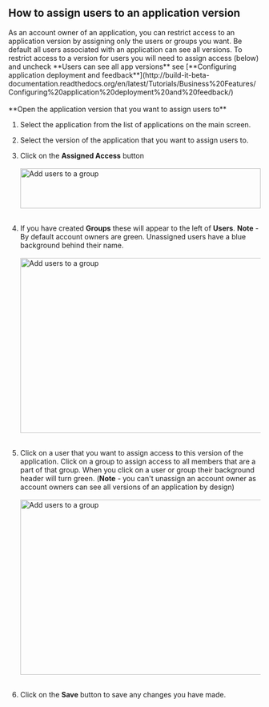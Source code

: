 <h2>How to assign users to an application version</h2>
As an account owner of an application, you can restrict access to an application version by assigning only the users or groups you want. Be default all users associated with an application can see all versions. To restrict access to a version for users you will need to assign access (below) and uncheck **Users can see all app versions** see [**Configuring application deployment and feedback**](http://build-it-beta-documentation.readthedocs.org/en/latest/Tutorials/Business%20Features/Configuring%20application%20deployment%20and%20feedback/)

<br>
<br>
**Open the application version that you want to assign users to**

1. Select the application from the list of applications on the main screen. 

2. Select the version of the application that you want to assign users to.
3. Click on the **Assigned Access** button<br><br>
  <img src="../Images/AssignedAccessButton.png" alt="Add users to a group" height="80" width="480"><br><br>
4. If you have created **Groups** these will appear to the left of **Users**. **Note** - By default account owners are green. Unassigned users have a blue background behind their name.<br><br>
  <img src="../Images/AssignedAccessPage.png" alt="Add users to a group" height="350" width="600"><br><br>
4. Click on a user that you want to assign access to this version of the application. Click on a group to assign access to all members that are a part of that group. When you click on a user or group their background header will turn green. (**Note** - you can't unassign an account owner as account owners can see all versions of an application by design)<br><br>
  <img src="../Images/AssignedAccessPageChanged.png" alt="Add users to a group" height="350" width="600"><br><br>
4. Click on the **Save** button to save any changes you have made. 

 

